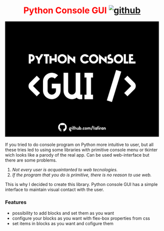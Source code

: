 <h1 align="center"><span style="color: red">Python Console GUI<span>
<a href="https://github.com/tafiran" target="_blank"><img src="https://api.producthunt.com/widgets/embed-image/v1/featured.svg?post_id=277987&theme=light" alt="github" style="width: 200px; height: 44px;" width="200" height="44" /></a></h1>

![Иллюстрация к проекту](https://github.com/tafiran/Python-Console-GUI/blob/main/media/blovk.png?raw=true)


If you tried to do console program on Python more intuitive to user, but all these tries led to using some libraries with primitive console menu or tkinter wich looks like a parody of the real app. Can be used web-interface but there are some problems.
 1. _Not every user is acquaintanted to web tecnologies._
 2. _If the program that you do is primitive, there is no reason to use web._ 

 This is why I decided to create this library. Python console GUI has a simple interface to maintain visual contact with the user. 
 
### Features
- possibility to add blocks and set them as you want
- configure your blocks as you want with flex-box properties from css
- set items in blocks as you want and cofigure them

